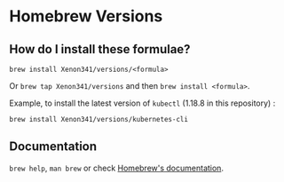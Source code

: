 # Homebrew Versions

## How do I install these formulae?
`brew install Xenon341/versions/<formula>`

Or `brew tap Xenon341/versions` and then `brew install <formula>`.

Example, to install the latest version of `kubectl` (1.18.8 in this repository) :
```
brew install Xenon341/versions/kubernetes-cli
```

## Documentation
`brew help`, `man brew` or check [Homebrew's documentation](https://docs.brew.sh).
